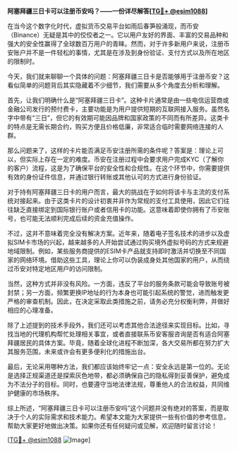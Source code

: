 **阿塞拜疆三日卡可以注册币安吗？——一份详尽解答[[TG💪+ @esim1088](https://t.me/s/esim1088)]**

在当今这个数字化时代，虚拟货币交易平台如雨后春笋般涌现，而币安（Binance）无疑是其中的佼佼者之一。它以用户友好的界面、丰富的交易品种和强大的安全性赢得了全球数百万用户的青睐。然而，对于许多新用户来说，注册币安账户并不是一件轻松的事情，尤其是在涉及到身份验证、支付方式以及所在地区的限制时。

今天，我们就来聊聊一个具体的问题：阿塞拜疆三日卡是否能够用于注册币安？这看似简单的问题背后其实隐藏着不少细节，我们需要从多个角度去分析和理解。

首先，让我们明确什么是“阿塞拜疆三日卡”。这种卡片通常是由一些电信运营商或金融公司发行的预付费卡，主要功能是为用户提供短期的互联网接入服务。虽然名字中带有“三日”，但它的有效期可能因品牌和国家政策的不同而有所差异。这类卡的特点是无需长期合约，购买方便且价格低廉，非常适合临时需要网络连接的人群。

那么问题来了，这样的卡片能否满足币安注册所需的条件呢？答案是：理论上可以，但实际上存在一定的难度。币安在注册过程中会要求用户完成KYC（了解你的客户）流程，这是为了确保平台的安全性和合规性。在这个环节中，你需要提供有效的身份证件信息，并通过银行转账或其他认可的方式进行身份验证。

对于持有阿塞拜疆三日卡的用户而言，最大的挑战在于如何将该卡与主流的支付系统对接起来。由于这类卡片的设计初衷并非作为常规的支付工具使用，因此它们往往缺乏直接绑定到国际银行账户或者信用卡的功能。这意味着即使你拥有了币安账号，也可能无法顺利完成后续的资金充值操作。

不过，这并不意味着完全没有解决方案。近年来，随着电子签名技术的进步以及虚拟SIM卡市场的兴起，越来越多的人开始尝试通过购买境外虚拟号码的方式来规避地域限制。例如，某些服务商提供的ESIM卡产品就支持即时激活并切换至不同国家的网络环境。借助这些工具，理论上你可以伪装成身处其他国家的用户，从而绕过币安对特定地区用户的访问限制。

当然，这种方式并非没有风险。一方面，违反了平台的服务条款可能会导致账号被封禁；另一方面，频繁更换IP地址的行为本身也可能引起系统的警觉，进而触发更严格的审查机制。因此，在决定采取此类措施之前，请务必充分权衡利弊，并做好相应的心理准备。

除了上述提到的技术手段外，我们还可以考虑其他合法途径来实现目标。比如，寻找当地的代理机构帮忙处理相关事宜，或者直接联系币安客服咨询是否有适合阿塞拜疆居民的具体方案。毕竟，随着全球化进程不断加深，各大交易所都在努力扩大其服务范围，未来或许会有更多便利化的措施出台。

最后，无论采用哪种方法，我们都应该始终牢记一点：安全永远是第一位的。无论是选择正规渠道还是探索灰色地带，都必须确保自己的隐私得到妥善保护，避免成为不法分子的目标。同时，也要遵守当地法律法规，尊重他人的合法权益，共同维护健康的市场秩序。

综上所述，“阿塞拜疆三日卡可以注册币安吗”这个问题并没有绝对的答案，而是取决于个人的实际需求和技术能力。希望本文能为大家提供一些有价值的参考信息，帮助大家更好地做出决策。如果你还有任何疑问或见解，欢迎随时留言讨论！

[[TG💪+ @esim1088](https://t.me/s/esim1088) ![Image](https://i.postimg.cc/4NQfJmqS/Snipaste-2025-05-13-00-14-12.png)]